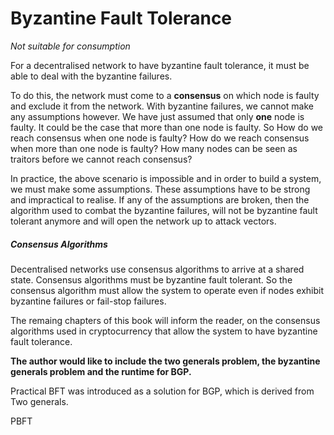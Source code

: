 # Byzantine Fault Tolerance

_Not suitable for consumption_

For a decentralised network to have byzantine fault tolerance, it must be able to deal with the byzantine failures.

To do this, the network must come to a **consensus** on which node is faulty and exclude it from the network. With byzantine failures, we cannot make any assumptions however. We have just assumed that only **one** node is faulty. It could be the case that more than one node is faulty. So How do we reach consensus when one node is faulty? How do we reach consensus when more than one node is faulty? How many nodes can be seen as traitors before we cannot reach consensus?

In practice, the above scenario is impossible and in order to build a system, we must make some assumptions. These assumptions have to be strong and impractical to realise. If any of the assumptions are broken, then the algorithm used to combat the byzantine failures, will not be byzantine fault tolerant anymore and will open the network up to attack vectors.



##### Consensus Algorithms

Decentralised networks use consensus algorithms to arrive at a shared state. Consensus algorithms must be byzantine fault tolerant. So the consensus algorithm must allow the system to operate even if nodes exhibit byzantine failures or fail-stop failures.

The remaing chapters of this book will inform the reader, on the consensus algorithms used in cryptocurrency that allow the system to have byzantine fault tolerance.

**The author would like to include the two generals problem, the byzantine generals problem and the runtime for BGP.**

Practical BFT was introduced as a solution for BGP, which is derived from Two generals.

PBFT

